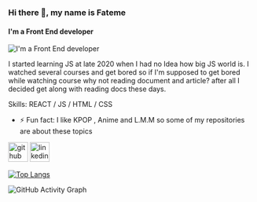 ### Hi there 👋, my name is Fateme
#### I'm  a Front End developer
![I'm  a Front End developer](https://s20.picofile.com/file/8445572268/85269.jpg)

 I started learning JS at late 2020 when I had no Idea how big JS world is. I watched several courses and get bored so if I'm supposed to get bored while watching course why not reading document and article? after all I decided get along with reading docs these days.

Skills: REACT / JS / HTML / CSS

- ⚡ Fun fact: I like KPOP , Anime and L.M.M so some of my repositories are about these topics 


[<img src='https://cdn.jsdelivr.net/npm/simple-icons@3.0.1/icons/github.svg' alt='github' height='40'>](https://github.com/fatemeKholousi)  [<img src='https://cdn.jsdelivr.net/npm/simple-icons@3.0.1/icons/linkedin.svg' alt='linkedin' height='40'>](https://www.linkedin.com/in/fateme-kholousi-5234791aa/)  

[![Top Langs](https://github-readme-stats.vercel.app/api/top-langs/?username=fatemeKholousi)](https://github.com/anuraghazra/github-readme-stats)

![GitHub Activity Graph](https://activity-graph.herokuapp.com/graph?username=fatemeKholousi)  

